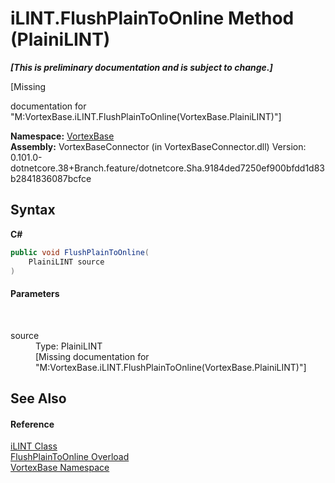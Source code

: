 # iLINT.FlushPlainToOnline Method (PlainiLINT)
 _**\[This is preliminary documentation and is subject to change.\]**_

\[Missing <summary> documentation for "M:VortexBase.iLINT.FlushPlainToOnline(VortexBase.PlainiLINT)"\]

**Namespace:**&nbsp;<a href="N_VortexBase.md">VortexBase</a><br />**Assembly:**&nbsp;VortexBaseConnector (in VortexBaseConnector.dll) Version: 0.101.0-dotnetcore.38+Branch.feature/dotnetcore.Sha.9184ded7250ef900bfdd1d83b2841836087bcfce

## Syntax

**C#**<br />
``` C#
public void FlushPlainToOnline(
	PlainiLINT source
)
```


#### Parameters
&nbsp;<dl><dt>source</dt><dd>Type: PlainiLINT<br />\[Missing <param name="source"/> documentation for "M:VortexBase.iLINT.FlushPlainToOnline(VortexBase.PlainiLINT)"\]</dd></dl>

## See Also


#### Reference
<a href="T_VortexBase_iLINT.md">iLINT Class</a><br /><a href="Overload_VortexBase_iLINT_FlushPlainToOnline.md">FlushPlainToOnline Overload</a><br /><a href="N_VortexBase.md">VortexBase Namespace</a><br />